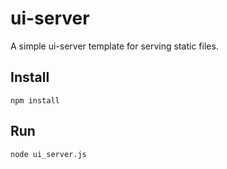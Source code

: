 # ui-server
A simple ui-server template for serving static files.

## Install
`npm install`

## Run
`node ui_server.js`
